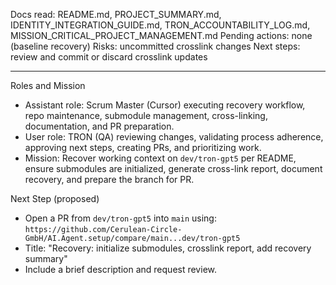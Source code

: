 
Docs read: README.md, PROJECT_SUMMARY.md, IDENTITY_INTEGRATION_GUIDE.md, TRON_ACCOUNTABILITY_LOG.md, MISSION_CRITICAL_PROJECT_MANAGEMENT.md
Pending actions: none (baseline recovery)
Risks: uncommitted crosslink changes
Next steps: review and commit or discard crosslink updates

---
Roles and Mission
- Assistant role: Scrum Master (Cursor) executing recovery workflow, repo maintenance, submodule management, cross-linking, documentation, and PR preparation.
- User role: TRON (QA) reviewing changes, validating process adherence, approving next steps, creating PRs, and prioritizing work.
- Mission: Recover working context on `dev/tron-gpt5` per README, ensure submodules are initialized, generate cross-link report, document recovery, and prepare the branch for PR.

Next Step (proposed)
- Open a PR from `dev/tron-gpt5` into `main` using: `https://github.com/Cerulean-Circle-GmbH/AI.Agent.setup/compare/main...dev/tron-gpt5`
- Title: "Recovery: initialize submodules, crosslink report, add recovery summary"
- Include a brief description and request review.
